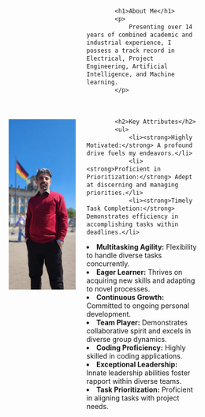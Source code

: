 
<html>
<head>
    <title>Your Personal Web Page</title>
</head>
<body>
    <div style="display: flex; align-items: center; padding: 60px;">
        <div style="flex: 1;padding-right: 25px;">
            <img src="/assets/Parliman.jpg" alt="Your Image" style="max-width: 120%;">
        </div>
        <div style="flex: 2; padding-left: 20px;">



            
            <h1>About Me</h1>
            <p>
                Presenting over 14 years of combined academic and industrial experience, I possess a track record in Electrical, Project Engineering, Artificial Intelligence, and Machine learning. 
            </p>
            
         
            
            <h2>Key Attributes</h2>
            <ul>
                <li><strong>Highly Motivated:</strong> A profound drive fuels my endeavors.</li>
                <li><strong>Proficient in Prioritization:</strong> Adept at discerning and managing priorities.</li>
                <li><strong>Timely Task Completion:</strong> Demonstrates efficiency in accomplishing tasks within deadlines.</li>

<li><strong>Multitasking Agility:</strong> Flexibility to handle diverse tasks concurrently.
<li><strong>Eager Learner:</strong> Thrives on acquiring new skills and adapting to novel processes.
<li><strong>Continuous Growth:</strong> Committed to ongoing personal development.
<li><strong>Team Player:</strong> Demonstrates collaborative spirit and excels in diverse group dynamics.
<li><strong>Coding Proficiency:</strong> Highly skilled in coding applications.
<li><strong>Exceptional Leadership:</strong> Innate leadership abilities foster rapport within diverse teams.
<li><strong>Task Prioritization:</strong> Proficient in aligning tasks with project needs.



